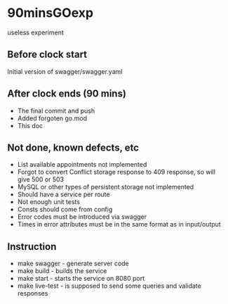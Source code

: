 # 90minsGOexp
useless experiment

## Before clock start
Initial version of swagger/swagger.yaml

## After clock ends (90 mins)
- The final commit and push
- Added forgoten go.mod
- This doc


## Not done, known defects, etc
- List available appointments not implemented
- Forgot to convert Conflict storage response to 409 response, so will give 500 or 503
- MySQL or other types of persistent storage not implemented
- Should have a service per route
- Not enough unit tests
- Consts should come from config
- Error codes must be introduced via swagger
- Times in error attributes must be in the same format as in input/output

## Instruction
- make swagger - generate server code
- make build - builds the service
- make start - starts the service on 8080 port
- make live-test - is supposed to send some queries and validate responses
